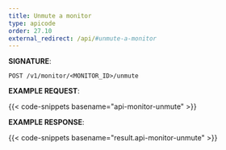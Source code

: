 ```yaml
---
title: Unmute a monitor
type: apicode
order: 27.10
external_redirect: /api/#unmute-a-monitor
---
```


**SIGNATURE**:

`POST /v1/monitor/<MONITOR_ID>/unmute`

**EXAMPLE REQUEST**:

{{< code-snippets basename="api-monitor-unmute" >}}

**EXAMPLE RESPONSE**:

{{< code-snippets basename="result.api-monitor-unmute" >}}
